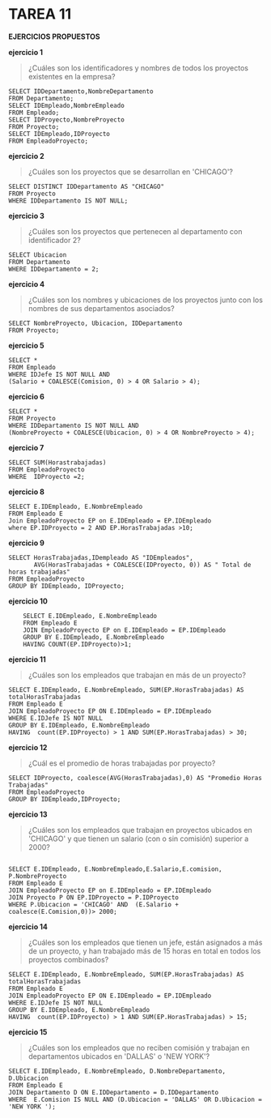 # TAREA 11

**EJERCICIOS PROPUESTOS**

__ejercicio 1__
>¿Cuáles son los identificadores y nombres de todos los proyectos existentes en la empresa?
```
SELECT IDDepartamento,NombreDepartamento
FROM Departamento;
SELECT IDEmpleado,NombreEmpleado
FROM Empleado;
SELECT IDProyecto,NombreProyecto
FROM Proyecto;
SELECT IDEmpleado,IDProyecto
FROM EmpleadoProyecto;
```
__ejercicio 2__
>¿Cuáles son los proyectos que se desarrollan en 'CHICAGO'?
```
SELECT DISTINCT IDDepartamento AS "CHICAGO"
FROM Proyecto
WHERE IDDepartamento IS NOT NULL;
```
__ejercicio 3__
>¿Cuáles son los proyectos que pertenecen al departamento con identificador 2?
```
SELECT Ubicacion
FROM Departamento
WHERE IDDepartamento = 2;
```
__ejercicio 4__
>¿Cuáles son los nombres y ubicaciones de los proyectos junto con los nombres de sus departamentos asociados?
```
SELECT NombreProyecto, Ubicacion, IDDepartamento
FROM Proyecto;
```

__ejercicio 5__
>
```
SELECT *
FROM Empleado
WHERE IDJefe IS NOT NULL AND
(Salario + COALESCE(Comision, 0) > 4 OR Salario > 4);
```
__ejercicio 6__
```
SELECT *
FROM Proyecto
WHERE IDDepartamento IS NOT NULL AND
(NombreProyecto + COALESCE(Ubicacion, 0) > 4 OR NombreProyecto > 4);
```

__ejercicio 7__
>
```
SELECT SUM(Horastrabajadas)
FROM EmpleadoProyecto
WHERE  IDProyecto =2;
```

__ejercicio 8__
```
SELECT E.IDEmpleado, E.NombreEmpleado
FROM Empleado E
Join EmpleadoProyecto EP on E.IDEmpleado = EP.IDEmpleado
where EP.IDProyecto = 2 AND EP.HorasTrabajadas >10;
```

__ejercicio 9__
>
```
SELECT HorasTrabajadas,IDempleado AS "IDEmpleados",
       AVG(HorasTrabajadas + COALESCE(IDProyecto, 0)) AS " Total de horas trabajadas"
FROM EmpleadoProyecto
GROUP BY IDEmpleado, IDProyecto;
```


__ejercicio 10__
>

```
    SELECT E.IDEmpleado, E.NombreEmpleado
    FROM Empleado E
    JOIN EmpleadoProyecto EP on E.IDEmpleado = EP.IDEmpleado
    GROUP BY E.IDEmpleado, E.NombreEmpleado
    HAVING COUNT(EP.IDProyecto)>1;
```

__ejercicio 11__
>¿Cuáles son los empleados que trabajan en más de un proyecto?
```
SELECT E.IDEmpleado, E.NombreEmpleado, SUM(EP.HorasTrabajadas) AS totalHorasTrabajadas
FROM Empleado E
JOIN EmpleadoProyecto EP ON E.IDEmpleado = EP.IDEmpleado
WHERE E.IDJefe IS NOT NULL
GROUP BY E.IDEmpleado, E.NombreEmpleado
HAVING  count(EP.IDProyecto) > 1 AND SUM(EP.HorasTrabajadas) > 30;
```

__ejercicio 12__
>¿Cuál es el promedio de horas trabajadas por proyecto?
```
SELECT IDProyecto, coalesce(AVG(HorasTrabajadas),0) AS "Promedio Horas Trabajadas"
FROM EmpleadoProyecto
GROUP BY IDEmpleado,IDProyecto;
```

__ejercicio 13__
>¿Cuáles son los empleados que trabajan en proyectos ubicados en 'CHICAGO' y que tienen un salario (con o sin comisión) superior a 2000?
```

SELECT E.IDEmpleado, E.NombreEmpleado,E.Salario,E.comision, P.NombreProyecto
FROM Empleado E
JOIN EmpleadoProyecto EP on E.IDEmpleado = EP.IDEmpleado
JOIN Proyecto P ON EP.IDProyecto = P.IDProyecto
WHERE P.Ubicacion = 'CHICAGO' AND  (E.Salario + coalesce(E.Comision,0))> 2000;
```
__ejercicio 14__
>¿Cuáles son los empleados que tienen un jefe, están asignados a más de un proyecto, y han trabajado más de 15 horas en total en todos los proyectos combinados?
```
SELECT E.IDEmpleado, E.NombreEmpleado, SUM(EP.HorasTrabajadas) AS totalHorasTrabajadas
FROM Empleado E
JOIN EmpleadoProyecto EP ON E.IDEmpleado = EP.IDEmpleado
WHERE E.IDJefe IS NOT NULL
GROUP BY E.IDEmpleado, E.NombreEmpleado
HAVING  count(EP.IDProyecto) > 1 AND SUM(EP.HorasTrabajadas) > 15;
```

__ejercicio 15__
>¿Cuáles son los empleados que no reciben comisión y trabajan en departamentos ubicados en 'DALLAS' o 'NEW YORK'?
```
SELECT E.IDEmpleado, E.NombreEmpleado, D.NombreDepartamento, D.Ubicacion
FROM Empleado E
JOIN Departamento D ON E.IDDepartamento = D.IDDepartamento
WHERE  E.Comision IS NULL AND (D.Ubicacion = 'DALLAS' OR D.Ubicacion = 'NEW YORK ');
```

